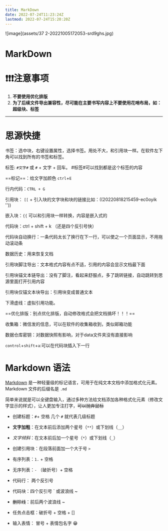 ```yaml
---
title: MarkDown
date: 2022-07-24T11:23:24Z
lastmod: 2022-07-24T15:20:20Z
---
```


![image](assets/37 2-20221005172053-srd9ghs.jpg)

# MarkDown

# ❗❗❗**注意事项**

1. **不要使用优化排版**
2. **为了后续文件导出兼容性，尽可能在主要书写内容上不要使用花哨布局，如：超级块、标签**

---

# 思源快捷

书签：选中块，右键设置属性，选择书签。用处不大，和引用块一样。在软件左下角可以找到所有的书签和标签。

标签: `#文字#` 或 `#` + 文字 + 回车。 #标签#可以找到都是这个标签的内容

==标记==：给文字加颜色 `ctrl`+`E`

行内代码：`CTRL + G`

引用块： `[[` + 引入块的文字块和块的链接比如：((20220818215459-ec0oyik ''))

嵌入块：`{{` 可以和引用块一样转换，内容是嵌入式的

代码块：ctrl + shift + k  （还是四个反引号快）

代码块自动换行：一条代码太长了换行在下一行，可以使之一个页面显示，不用拖动滚动条

数据历史：用来恢复文档

引用块脚注导出：文本格式内容有点不适，引用的内容会显示文档最下面

引用块锚文本链导出：没有了脚注，看起来舒服点，多了跳转链接，自动跳转到思源里面打开引用内容

引用块仅锚文本块导出：引用块变成普通文本

下滑虚线：虚拟引用功能。

==优化排版：别点优化排版，自动修改格式会把文档搞坏！！！==

收集箱：微信发的信息，可以在软件的收集箱收到，类似邮箱功能

数据仓库密钥：对数据快照有影响，对于data文件夹没有直接影响

`control`+`shift`+`a`:可以在代码块插入下一行

# Markdown 语法

[Markdown](https://markdown.com.cn/) 是一种轻量级的标记语言，可用于在纯文本文档中添加格式化元素。Markdown 文件的后缀名是 `.md`

简单来说就是可以全键盘输入，通过多种方法给文档添加各种格式化元素（修改文字显示的样式），让人更加专注打字，~~可以抛弃鼠标~~

* 创建标题：`#`+ 空格 几个 `#` 就代表几级标题
* **文字加粗**：在文本前后添加两个星号（`**`​）或下划线（`__`​）
* *文字倾斜*：在文本前后加一个星号（`*`）或下划线（`_`）
* 创建引用块：在段落前面加一个大于号 `>`
* 有序列表：`1.` + 空格
* 无序列表：`-` （破折号）+ 空格
* 代码行： 两个反引号
* 代码块：四个反引号  `  或波浪线  ~
* ~~删除线~~：前后两个波浪线 ~

* 任务点击框：破折号 + 空格 + []
* 输入表情： 冒号 + 表情包名字  😁

‍
